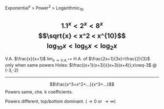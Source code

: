 Exponential$^x$ > Power$^2$ > Logarithmic$_{10}$

$$1.1^x < 2^x < 8^x$$
$$\sqrt{x} < x^2 < x^{10}$$
$$\log_{10}x < \log_5{x} < \log_2{x}$$
---

V.A. $\frac{x}{x+1}$    $\lim_{ x \to V.A.^+ }=$
H.A. of $\frac{2x+1}{3x}=\frac{2}{3}$ only when same powers
Holes: $\frac{(x+1)(x+3)}{(x+3)(x+4)};x\neq-3$ 
@ (-3,-2)

---
$$\frac{x^3+x^2+...}{x^3+...}$$
Powers same, che. k coefficients.

Powers different, top/bottom dominant. ($\to 0$ or $\to \infty$)
